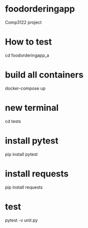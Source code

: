 # foodorderingapp
Comp3122 project


# How to test
cd foodorderingapp_a
# build all containers
docker-compose up

# new terminal
cd tests
# install pytest
pip install pytest 
# install requests
pip install requests
# test
pytest -v unit.py